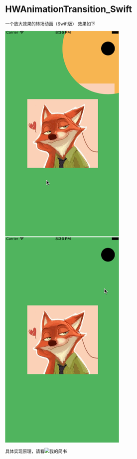 # HWAnimationTransition_Swift
一个放大效果的转场动画（Swift版）
效果如下

![](https://github.com/Loveway/HWAnimationTransition_Swift/blob/master/pan_swift.gif)
![](https://github.com/Loveway/HWAnimationTransition_Swift/blob/master/tap_swift.gif)

具体实现原理，请看![我的简书](http://www.jianshu.com/p/8c29fce5a994)
